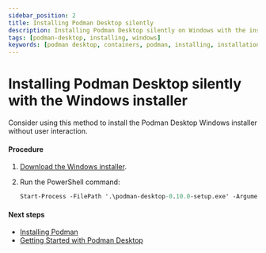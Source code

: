 ```yaml
---
sidebar_position: 2
title: Installing Podman Desktop silently
description: Installing Podman Desktop silently on Windows with the installer
tags: [podman-desktop, installing, windows]
keywords: [podman desktop, containers, podman, installing, installation, windows]
---
```


# Installing Podman Desktop silently with the Windows installer

Consider using this method to install the Podman Desktop Windows installer without user interaction.

#### Procedure

1. [Download the Windows installer](/downloads/windows).
2. Run the PowerShell command:

   ```ps
   Start-Process -FilePath '.\podman-desktop-0.10.0-setup.exe' -ArgumentList "\S" -Wait
   ```

#### Next steps

- [Installing Podman](installing-podman-with-podman-desktop)
- [Getting Started with Podman Desktop](/docs/getting-started/getting-started)
